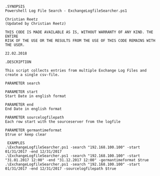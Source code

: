     .SYNOPSIS
    Powershell Log File Search - ExchangeLogfileSearcher.ps1
   
    Christian Reetz
    (Updated by Christian Reetz)
	
    THIS CODE IS MADE AVAILABLE AS IS, WITHOUT WARRANTY OF ANY KIND. THE ENTIRE 
    RISK OF THE USE OR THE RESULTS FROM THE USE OF THIS CODE REMAINS WITH THE USER.
	
    22.02.2018
	
    .DESCRIPTION

    This script collects entries from multiple Exchange Log Files and create a single csv-file.
   	
    PARAMETER search
   
    PARAMETER start
    Start Date in english format

    PARAMETER end
    End Date in english format

    PARAMETER sourcelogfilepath
    Each row start with the sourceserver from the logfile

    PARAMETER germantimeformat
    $true or keep clear
         
     EXAMPLES
    .\ExchangeLogfileSearcher.ps1 -search "192.168.100.100" -start 01/31/2017 -end 12/31/2017
    .\ExchangeLogfileSearcher.ps1 -search "192.168.100.100" -start "31.01.2017 12:00" -end "31.12.2017 12:00" -germantimeformat $true
    .\ExchangeLogfileSearcher.ps1 -search "192.168.100.100" -start 01/31/2017 -end 12/31/2017 -sourcelogfilepath $true
